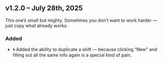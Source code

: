 ## v1.2.0 – July 28th, 2025

This one’s small but mighty. Sometimes you don’t want to work harder — just copy what already works.

### Added

- 🌀 Added the ability to duplicate a shift — because clicking “New” and filling out all the same info again is a special kind of pain.
